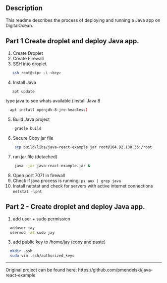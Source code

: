 ## Description
This readme describes the process of deploying and running a Java app on DigitalOcean.
## Part 1 Create droplet and deploy Java app.

1. Create Droplet
2. Create Firewall
3. SSH into droplet
```sh 
   ssh root@<ip> -i <key>
```
4. Install Java
```sh 
   apt update 
```
type java to see whats available (install Java 8
```sh 
  apt install openjdk-8-jre-headless)
```
5. Build Java project
```sh
    gradle build
```
6. Secure Copy jar file
```sh 
    scp build/libs/java-react-example.jar root@164.92.138.35:/root
```
7. run jar file (detached)
```sh 
    java -jar java-react-example.jar & 
```
8. Open port 7071 in firewall
9. Check if java process is running: ``` ps aux | grep java ```
10. Install netstat and check for servers with active internet connections
    ```netstat -lpnt```

## Part 2 - Create droplet and deploy Java app.
1. add user + sudo permission
```sh
  adduser jay
  usermod -aG sudo jay
```
3. add public key to /home/jay (copy and paste)
```sh 
  mkdir .ssh
  sudo vim .ssh/authorized_keys
```

<hr/>
Original project can be found here: https://github.com/pmendelski/java-react-example 
